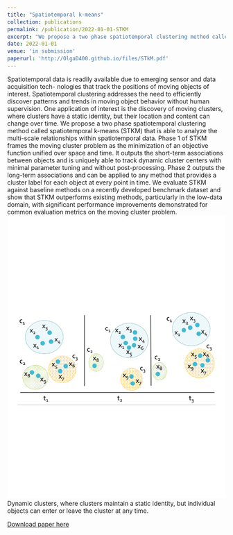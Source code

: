 ```yaml
---
title: "Spatiotemporal k-means"
collection: publications
permalink: /publication/2022-01-01-STKM
excerpt: "We propose a two phase spatiotemporal clustering method called spatiotemporal k-means (STKM) that is able to analyze the multi-scale relationships within spatiotemporal data. Phase 1 of STKM outputs the short-term associations between objects, while Phase 2 outputs the long-term associations.<br/><img src='/images/st_lt_stkm_clusters.pdf'><br/> Dynamic clusters, where clusters maintain a static identity, but individual objects can enter or leave the cluster at any time."
date: 2022-01-01
venue: 'in submission'
paperurl: 'http://OlgaD400.github.io/files/STkM.pdf'
---
```

Spatiotemporal data is readily available due to emerging sensor and data acquisition tech- nologies that track the positions of moving objects of interest. Spatiotemporal clustering addresses the need to efficiently discover patterns and trends in moving object behavior without human supervision. One application of interest is the discovery of moving clusters, where clusters have a static identity, but their location and content can change over time. We propose a two phase spatiotemporal clustering method called spatiotemporal k-means (STKM) that is able to analyze the multi-scale relationships within spatiotemporal data. Phase 1 of STKM frames the moving cluster problem as the minimization of an objective function unified over space and time. It outputs the short-term associations between objects and is uniquely able to track dynamic cluster centers with minimal parameter tuning and without post-processing. Phase 2 outputs the long-term associations and can be applied to any method that provides a cluster label for each object at every point in time. We evaluate STKM against baseline methods on a recently developed benchmark dataset and show that STKM outperforms existing methods, particularly in the low-data domain, with significant performance improvements demonstrated for common evaluation metrics on the moving cluster problem.<br/><img src='/images/st_lt_stkm_clusters.pdf'><br/> Dynamic clusters, where clusters maintain a static identity, but individual objects can enter or leave the cluster at any time.

[Download paper here](http://OlgaD400.github.io/files/STkM.pdf)
